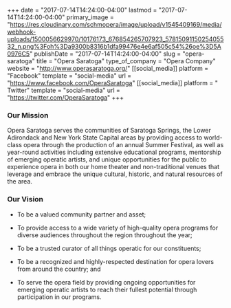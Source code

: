 +++
date = "2017-07-14T14:24:00-04:00"
lastmod = "2017-07-14T14:24:00-04:00"
primary_image = "https://res.cloudinary.com/schmopera/image/upload/v1545409169/media/webhook-uploads/1500056629970/10176173_676854265707923_5781509115025405532_n.png%3Foh%3Da9300b8316b1dfa99476e4e6af505c54%26oe%3D5A0976C5"
publishDate = "2017-07-14T14:24:00-04:00"
slug = "opera-saratoga"
title = "Opera Saratoga"
type_of_company = "Opera Company"
website = "http://www.operasaratoga.org/"
[[social_media]]
platform = "Facebook"
template = "social-media"
url = "https://www.facebook.com/OperaSaratoga"
[[social_media]]
platform = " Twitter"
template = "social-media"
url = "https://twitter.com/OperaSaratoga"
+++

### Our Mission

Opera Saratoga serves the communities of Saratoga Springs, the Lower Adirondack and New York State Capital areas by providing access to world-class opera through the production of an annual Summer Festival, as well as year-round activities including extensive educational programs, mentorship of emerging operatic artists, and unique opportunities for the public to experience opera in both our home theater and non-traditional venues that leverage and embrace the unique cultural, historic, and natural resources of the area.

### Our Vision

- To be a valued community partner and asset;

- To provide access to a wide variety of high-quality opera programs for diverse audiences throughout the region throughout the year;

- To be a trusted curator of all things operatic for our constituents;

- To be a recognized and highly-respected destination for opera lovers from around the country; and

- To serve the opera field by providing ongoing opportunities for emerging operatic artists to reach their fullest potential through participation in our programs.
